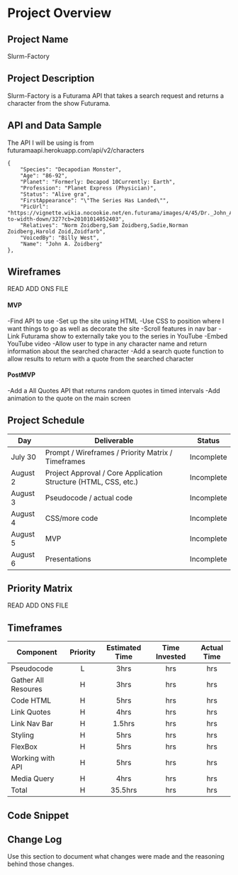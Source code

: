 

# Project Overview

## Project Name

Slurm-Factory

## Project Description

Slurm-Factory is a Futurama API that takes a search request and returns a character from the show Futurama.

## API and Data Sample

The API I will be using is from futuramaapi.herokuapp.com/api/v2/characters
   
    {
        "Species": "Decapodian Monster",
        "Age": "86-92",
        "Planet": "Formerly: Decapod 10Currently: Earth",
        "Profession": "Planet Express (Physician)",
        "Status": "Alive gra",
        "FirstAppearance": "\"The Series Has Landed\"",
        "PicUrl": "https://vignette.wikia.nocookie.net/en.futurama/images/4/45/Dr._John_A._Zoidberg.png/revision/latest/scale-to-width-down/327?cb=20101014052403",
        "Relatives": "Norm Zoidberg,Sam Zoidberg,Sadie,Norman Zoidberg,Harold Zoid,Zoidfarb",
        "VoicedBy": "Billy West",
        "Name": "John A. Zoidberg"
    },

## Wireframes

READ ADD ONS FILE

#### MVP 

-Find API to use 
-Set up the site using HTML
-Use CSS to position where I want things to go as well as decorate the site
-Scroll features in nav bar
-Link Futurama show to externally take you to the series in YouTube
-Embed YouTube video
-Allow user to type in any character name and return information about the searched character
-Add a search quote function to allow results to return with a quote from the searched character

#### PostMVP  

-Add a All Quotes API that returns random quotes in timed intervals
-Add animation to the quote on the main screen

## Project Schedule

|  Day | Deliverable | Status
|---|---| ---|
|July 30| Prompt / Wireframes / Priority Matrix / Timeframes | Incomplete
|August 2| Project Approval / Core Application Structure (HTML, CSS, etc.) | Incomplete
|August 3| Pseudocode / actual code | Incomplete
|August 4| CSS/more code  | Incomplete
|August 5| MVP | Incomplete
|August 6| Presentations | Incomplete

## Priority Matrix

READ ADD ONS FILE

## Timeframes

| Component | Priority | Estimated Time | Time Invested | Actual Time |
| --- | :---: |  :---: | :---: | :---: |
| Pseudocode | L | 3hrs | hrs | hrs |
| Gather All Resoures | H | 3hrs | hrs | hrs |
| Code HTML | H | 5hrs| hrs | hrs |
| Link Quotes | H | 4hrs| hrs | hrs |
| Link Nav Bar | H | 1.5hrs| hrs | hrs |
| Styling | H | 5hrs| hrs | hrs |
| FlexBox | H | 5hrs| hrs | hrs |
| Working with API | H | 5hrs| hrs | hrs |
| Media Query | H | 4hrs| hrs | hrs |
| Total | H | 35.5hrs| hrs | hrs |

## Code Snippet

## Change Log
 Use this section to document what changes were made and the reasoning behind those changes.
